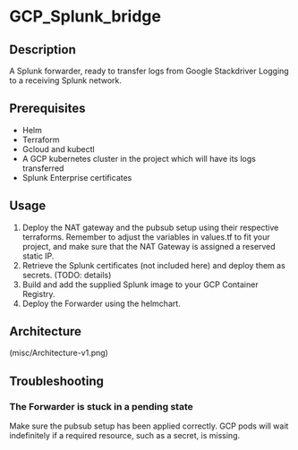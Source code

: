 # GCP\_Splunk\_bridge

## Description
A Splunk forwarder, ready to transfer logs from Google Stackdriver Logging to a receiving Splunk network.

## Prerequisites
* Helm
* Terraform 
* Gcloud and kubectl 
* A GCP kubernetes cluster in the project which will have its logs transferred
* Splunk Enterprise certificates 

## Usage
1. Deploy the NAT gateway and the pubsub setup using their respective terraforms. Remember to adjust the variables in values.tf to fit your project, and make sure that the NAT Gateway is assigned a reserved static IP. 
2. Retrieve the Splunk certificates (not included here) and deploy them as secrets. (TODO: details)
3. Build and add the supplied Splunk image to your GCP Container Registry.
4. Deploy the Forwarder using the helmchart. 

## Architecture
(misc/Architecture-v1.png)

## Troubleshooting

### The Forwarder is stuck in a pending state
Make sure the pubsub setup has been applied correctly. GCP pods will wait indefinitely if a required resource, such as a secret, is missing. 
